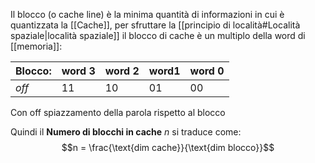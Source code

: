 Il blocco (o cache line) è la minima quantità di informazioni in cui è quantizzata la [[Cache]], per sfruttare la [[principio di località#Località spaziale|località spaziale]] il blocco di cache è un multiplo della word di [[memoria]]:


 | **Blocco:** | word 3 | word 2 | word1 | word 0
--- | --- | ---  | --- | ---
*off* | 11 | 10 | 01 | 00

Con off spiazzamento della parola rispetto al blocco

Quindi il **Numero di blocchi in cache** $n$ si traduce come: 
$$n = \frac{\text{dim cache}}{\text{dim blocco}}$$

